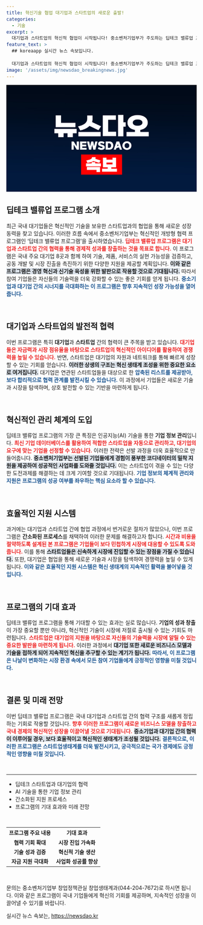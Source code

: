 ```yaml
---
title: 혁신기술 협업 대기업과 스타트업의 새로운 출발!
categories:
  - 기술
excerpt: >
  대기업과 스타트업의 혁신적 협업이 시작됩니다! 중소벤처기업부가 주도하는 딥테크 밸류업 프로그램은 경영협력과 새로운 기술 발굴을 통해 혁신의 물결을 일으킬 예정입니다. 이 기회를 놓치지 마세요!
feature_text: >
  ## koreaapp 실시간 뉴스 속보입니다.

  대기업과 스타트업의 혁신적 협업이 시작됩니다! 중소벤처기업부가 주도하는 딥테크 밸류업 프로그램은 경영협력과 새로운 기술 발굴을 통해 혁신의 물결을 일으킬 예정입니다. 이 기회를 놓치지 마세요!
image: '/assets/img/newsdao_breakingnews.jpg'
---
```


<p><img src="/assets/img/newsdao_breakingnews.jpg" alt="koreaapp 속보" /></p>

<h2 data-ke-size="size26">딥테크 밸류업 프로그램 소개</h2>

<p data-ke-size="size16">최근 국내 대기업들은 혁신적인 기술을 보유한 스타트업과의 협업을 통해 새로운 성장 동력을 찾고 있습니다. 이러한 흐름 속에서 중소벤처기업부는 혁신적인 개방형 협력 프로그램인 ‘딥테크 밸류업 프로그램’을 출시하였습니다. <b><span style="color: #ee2323;">딥테크 밸류업 프로그램은 대기업과 스타트업 간의 협력을 통해 경제적 성과를 창출하는 것을 목표로 합니다.</span></b> 이 프로그램은 국내 주요 대기업 8곳과 함께 하여 기술, 제품, 서비스의 실현 가능성을 검증하고, 공동 개발 및 시장 진출을 촉진하기 위한 다양한 지원을 제공할 계획입니다. <b><span style="background-color: #21538527;">이와 같은 프로그램은 경영 혁신과 신기술 육성을 위한 발판으로 작용할 것으로 기대됩니다.</span></b> 따라서 참여 기업들은 자신들의 기술력을 더욱 강화할 수 있는 좋은 기회를 얻게 됩니다. <b><span style="color: #1a5490;">중소기업과 대기업 간의 시너지를 극대화하는 이 프로그램은 향후 지속적인 성장 가능성을 열어줍니다.</span></b></p>

<p data-ke-size="size16">&nbsp;</p>

<h2 data-ke-size="size26">대기업과 스타트업의 발전적 협력</h2>

<p data-ke-size="size16">이번 프로그램은 특히 <b>대기업</b>과 <b>스타트업</b> 간의 협력이 큰 주목을 받고 있습니다. <b><span style="color: #ee2323;">대기업들은 자금력과 시장 점유율을 바탕으로 스타트업의 혁신적인 아이디어를 활용하여 경쟁력을 높일 수 있습니다.</span></b> 반면, 스타트업은 대기업의 자원과 네트워크를 통해 빠르게 성장할 수 있는 기회를 얻습니다. <b><span style="background-color: #21538527;">이러한 상생의 구조는 혁신 생태계 조성을 위한 중요한 요소로 여겨집니다.</span></b> 대기업은 연관된 스타트업들을 대상으로 한 <b><span style="color: #1a5490;">압축된 리스트를 제공받아, 보다 합리적으로 협력 관계를 발전시킬 수 있습니다.</span></b> 이 과정에서 기업들은 새로운 기술과 시장을 탐색하며, 상호 발전할 수 있는 기반을 마련하게 됩니다.</p>

<p data-ke-size="size16">&nbsp;</p>

<h2 data-ke-size="size26">혁신적인 관리 체계의 도입</h2>

<p data-ke-size="size16">딥테크 밸류업 프로그램의 가장 큰 특징은 인공지능(AI) 기술을 통한 <b>기업 정보 관리</b>입니다. <b><span style="color: #ee2323;">최신 기업 데이터베이스를 활용하여 적합한 스타트업을 자동으로 관리하고, 대기업의 요구에 맞는 기업을 선정할 수 있습니다.</span></b> 이러한 전략은 선발 과정을 더욱 효율적으로 만들어줍니다. <b><span style="background-color: #21538527;">중소벤처기업부는 선발된 기업들에게 경험이 풍부한 코디네이터의 밀착 지원을 제공하여 성공적인 사업화를 도와줄 것입니다.</span></b> 이는 스타트업이 겪을 수 있는 다양한 도전과제를 해결하는 데 크게 기여할 것으로 기대됩니다. <b><span style="color: #1a5490;">기업 정보의 체계적 관리와 지원은 프로그램의 성공 여부를 좌우하는 핵심 요소라 할 수 있습니다.</span></b></p>

<p data-ke-size="size16">&nbsp;</p>

<h2 data-ke-size="size26">효율적인 지원 시스템</h2>

<p data-ke-size="size16">과거에는 대기업과 스타트업 간에 협업 과정에서 번거로운 절차가 많았으나, 이번 프로그램은 <b>간소화된 프로세스</b>를 채택하여 이러한 문제를 해결하고자 합니다. <b><span style="color: #ee2323;">시간과 비용을 절약하도록 설계된 본 프로그램은 기업들이 보다 민첩하게 시장에 대응할 수 있도록 도와줍니다.</span></b> 이를 통해 <b><span style="background-color: #21538527;">스타트업들은 신속하게 시장에 진입할 수 있는 장점을 가질 수 있습니다.</span></b> 또한, 대기업은 협업을 통해 새로운 기술과 시장을 탐색하여 경쟁력을 높일 수 있게 됩니다. <b><span style="color: #1a5490;">이와 같은 효율적인 지원 시스템은 혁신 생태계의 지속적인 활력을 불어넣을 것입니다.</span></b></p>

<p data-ke-size="size16">&nbsp;</p>

<h2 data-ke-size="size26">프로그램의 기대 효과</h2>

<p data-ke-size="size16">딥테크 밸류업 프로그램을 통해 기대할 수 있는 효과는 실로 많습니다. <b>기업의 성과 창출</b>이 가장 중요할 뿐만 아니라, 혁신적인 기술이 시장에 저절로 출시될 수 있는 기회도 마련됩니다. <b><span style="color: #ee2323;">스타트업은 대기업의 지원을 바탕으로 자신들의 기술력을 시장에 알릴 수 있는 중요한 발판을 마련하게 됩니다.</span></b> 이러한 과정에서 <b><span style="background-color: #21538527;">대기업 또한 새로운 비즈니스 모델과 기술을 접하게 되어 지속적인 혁신을 추구할 수 있는 계기가 됩니다.</span></b> <b><span style="color: #1a5490;">따라서, 이 프로그램은 나날이 변화하는 시장 환경 속에서 모든 참여 기업들에게 긍정적인 영향을 미칠 것입니다.</span></b></p>

<p data-ke-size="size16">&nbsp;</p>

<h2 data-ke-size="size26">결론 및 미래 전망</h2>

<p data-ke-size="size16">이번 딥테크 밸류업 프로그램은 국내 대기업과 스타트업 간의 협력 구조를 새롭게 정립하는 기회로 작용할 것입니다. <b><span style="color: #ee2323;">향후 이러한 프로그램이 새로운 비즈니스 모델을 창출하고 국내 경제의 혁신적인 성장을 이끌어낼 것으로 기대됩니다.</span></b> <b><span style="background-color: #21538527;">중소기업과 대기업 간의 협력이 이루어질 경우, 보다 효율적이고 혁신적인 생태계가 조성될 것입니다.</span></b> <b><span style="color: #1a5490;">결론적으로, 이러한 프로그램은 스타트업생태계를 더욱 발전시키고, 궁극적으로는 국가 경제에도 긍정적인 영향을 미칠 것입니다.</span></b></p>

<p data-ke-size="size16">&nbsp;</p>

<hr>

<ul>
    <li>딥테크 스타트업과 대기업의 협력</li>
    <li>AI 기술을 통한 기업 정보 관리</li>
    <li>간소화된 지원 프로세스</li>
    <li>프로그램의 기대 효과와 미래 전망</li>
</ul>

<p data-ke-size="size16">&nbsp;</p>

<table>
    <tr>
        <th style="text-align: center; height: 17px;"><b>프로그램 주요 내용</b></th>
        <th style="text-align: center; height: 17px;"><b>기대 효과</b></th>
    </tr>
    <tr>
        <td style="text-align: center; height: 17px;"><b>협력 기회 확대</b></td>
        <td style="text-align: center; height: 17px;"><b>시장 진입 가속화</b></td>
    </tr>
    <tr>
        <td style="text-align: center; height: 17px;"><b>기술 성과 검증</b></td>
        <td style="text-align: center; height: 17px;"><b>혁신적 기술 생산</b></td>
    </tr>
    <tr>
        <td style="text-align: center; height: 17px;"><b>자금 지원 극대화</b></td>
        <td style="text-align: center; height: 17px;"><b>사업화 성공률 향상</b></td>
    </tr>
</table>

<p data-ke-size="size16">&nbsp;</p>

<p data-ke-size="size16">문의는 중소벤처기업부 창업정책관실 창업생태계과(044-204-7672)로 하시면 됩니다. 이와 같은 프로그램이 국내 기업들에게 혁신의 기회를 제공하며, 지속적인 성장을 이끌어낼 수 있기를 바랍니다.</p>
실시간 뉴스 속보는, <a href="https://newsdao.kr" rel="dofollow">https://newsdao.kr</a>


